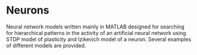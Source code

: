 # Neurons

Neural network models written mainly in MATLAB designed for searching for hierarchical patterns in the activity of an artificial neural network using STDP model of plasticity and Izikevich model of a neuron. Several examples of different models are provided.


